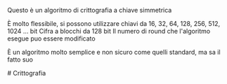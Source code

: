 Questo è un algoritmo di crittografia a chiave simmetrica

È molto flessibile, si possono utilizzare chiavi da 16, 32, 64, 128, 256, 512, 1024 ... bit
Cifra a blocchi da 128 bit
Il numero di round che l'algoritmo esegue puo essere modificato

È un algoritmo molto semplice e non sicuro come quelli standard, ma sa il fatto suo

#   C r i t t o g r a f i a  
 